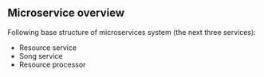 ## Microservice overview

Following base structure of microservices system (the next three services):
- Resource service
- Song service
- Resource processor
